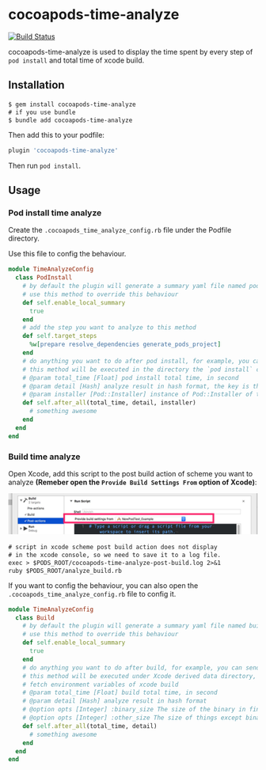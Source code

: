 # cocoapods-time-analyze

[![Build Status](https://travis-ci.org/ForelaxX/cocoapods-time-analyze.svg?branch=master)](https://travis-ci.org/ForelaxX/cocoapods-time-analyze)

cocoapods-time-analyze is used to display the time spent by every step of  `pod install` and total time of xcode build.

## Installation

```shell
$ gem install cocoapods-time-analyze
# if you use bundle
$ bundle add cocoapods-time-analyze
```

Then add this to your podfile:

```ruby
plugin 'cocoapods-time-analyze'
```

Then run `pod install`.

## Usage

### Pod install time analyze

Create the `.cocoapods_time_analyze_config.rb` file under the Podfile  directory.

Use this file to config the behaviour.

```ruby
module TimeAnalyzeConfig
  class PodInstall
    # by default the plugin will generate a summary yaml file named pod-install-summary.yml under directory, you can
    # use this method to override this behaviour
    def self.enable_local_summary
      true
    end
    # add the step you want to analyze to this method
    def self.target_steps
      %w[prepare resolve_dependencies generate_pods_project]
    end
    # do anything you want to do after pod install, for example, you can send the result to a server
    # this method will be executed in the directory the `pod install` command called.  
    # @param total_time [Float] pod install total time, in second
    # @param detail [Hash] analyze result in hash format, the key is the step name, value is the duration in second.
    # @param installer [Pod::Installer] instance of Pod::Installer of this install process
    def self.after_all(total_time, detail, installer)
      # something awesome
    end
  end
end
```

### Build time analyze

Open Xcode, add this script to the post build action of scheme you want to analyze **(Remeber open the `Provide Build Settings From` option of Xcode)**:

![scheme](doc/image/scheme.jpg)

```shell
# script in xcode scheme post build action does not display 
# in the xcode console, so we need to save it to a log file.
exec > $PODS_ROOT/cocoapods-time-analyze-post-build.log 2>&1
ruby $PODS_ROOT/analyze_build.rb
```

If you want to config the behaviour, you can also open the `.cocoapods_time_analyze_config.rb` file to config it.

```ruby
module TimeAnalyzeConfig
  class Build
    # by default the plugin will generate a summary yaml file named build-summary.yml under directory, you can
    # use this method to override this behaviour
    def self.enable_local_summary
      true
    end
    # do anything you want to do after build, for example, you can send the result to a server
    # this method will be executed under Xcode derived data directory, and you can use ENV to
    # fetch environment variables of xcode build
    # @param total_time [Float] build total time, in second
    # @param detail [Hash] analyze result in hash format
    # @option opts [Integer] :binary_size The size of the binary in final .app product
    # @option opts [Integer] :other_size The size of things except binary size in final .app product
    def self.after_all(total_time, detail)
      # something awesome
    end
  end
end
```

